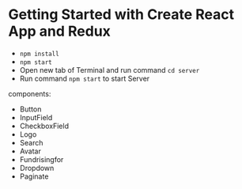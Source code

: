 # Getting Started with Create React App and Redux

-   `npm install`
-   `npm start`
-   Open new tab of Terminal and run command `cd server`
-   Run command `npm start` to start Server

components:

-   Button
-   InputField
-   CheckboxField
-   Logo
-   Search
-   Avatar
-   Fundrisingfor
-   Dropdown
-   Paginate
